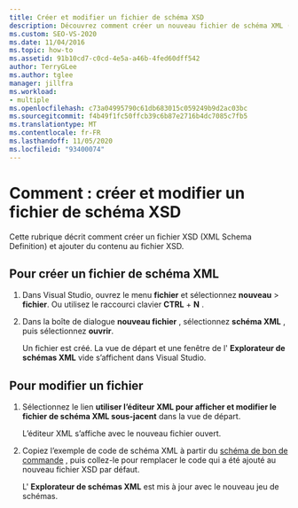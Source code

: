 ```yaml
---
title: Créer et modifier un fichier de schéma XSD
description: Découvrez comment créer un nouveau fichier de schéma XML (XSD) et y ajouter du contenu dans Visual Studio.
ms.custom: SEO-VS-2020
ms.date: 11/04/2016
ms.topic: how-to
ms.assetid: 91b10cd7-c0cd-4e5a-a46b-4fed60dff542
author: TerryGLee
ms.author: tglee
manager: jillfra
ms.workload:
- multiple
ms.openlocfilehash: c73a04995790c61db683015c059249b9d2ac03bc
ms.sourcegitcommit: f4b49f1fc50ffcb39c6b87e2716b4dc7085c7fb5
ms.translationtype: MT
ms.contentlocale: fr-FR
ms.lasthandoff: 11/05/2020
ms.locfileid: "93400074"
---
```

# <a name="how-to-create-and-edit-an-xsd-schema-file"></a>Comment : créer et modifier un fichier de schéma XSD

Cette rubrique décrit comment créer un fichier XSD (XML Schema Definition) et ajouter du contenu au fichier XSD.

## <a name="to-create-a-new-xml-schema-file"></a>Pour créer un fichier de schéma XML

1. Dans Visual Studio, ouvrez le menu **fichier** et sélectionnez **nouveau**  >  **fichier**. Ou utilisez le raccourci clavier **CTRL** + **N** .

2. Dans la boîte de dialogue **nouveau fichier** , sélectionnez **schéma XML** , puis sélectionnez **ouvrir**.

   Un fichier est créé. La vue de départ et une fenêtre de l' **Explorateur de schémas XML** vide s’affichent dans Visual Studio.

## <a name="to-edit-a-file"></a>Pour modifier un fichier

1. Sélectionnez le lien **utiliser l’éditeur XML pour afficher et modifier le fichier de schéma XML sous-jacent** dans la vue de départ.

   L’éditeur XML s’affiche avec le nouveau fichier ouvert.

2. Copiez l’exemple de code de schéma XML à partir du [schéma de bon de commande](../xml-tools/sample-xsd-file-simple-schema.md) , puis collez-le pour remplacer le code qui a été ajouté au nouveau fichier XSD par défaut.

   L' **Explorateur de schémas XML** est mis à jour avec le nouveau jeu de schémas.
